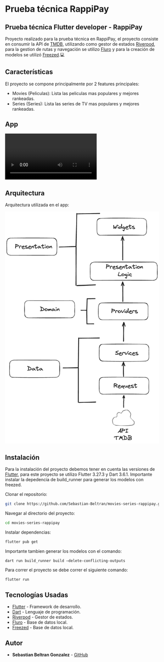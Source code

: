 # Prueba técnica RappiPay
## Prueba técnica Flutter developer - RappiPay

Proyecto realizado para la prueba técnica en RappiPay, el proyecto consiste en consumir la API de [TMDB](https://developers.themoviedb.org/), utilizando como gestor de estados [Riverpod](https://pub.dev/packages/flutter_riverpod), para la gestion de rutas y navegación se utilizo [Fluro](https://pub.dev/packages/fluro) y para la creación de modelos se utilizó [Freezed](https://pub.dev/packages/freezed).💻

## Características
El proyecto se compone principalmente por 2 features principales:
- Movies (Peliculas): Lista las peliculas mas populares y mejores rankeadas.
- Series (Series): Lista las series de TV mas populares y mejores rankeadas.

## App
![Arquitectura](assets/movies-series-app.mov)

## Arquitectura
Arquitectura utilizada en el app:

![Arquitectura](assets/Architecture.png)

## Instalación
Para la instalación del proyecto debemos tener en cuenta las versiones de [Flutter](https://flutter.dev/), para este proyecto se utilizo Flutter 3.27.3 y Dart 3.6.1.
Importante instalar la depedencia de build_runner para generar los modelos con freezed.

Clonar el repositorio:

```sh
git clone https://github.com/Sebastian-Beltran/movies-series-rappipay.git
```

Navegar al directorio del proyecto:

```sh
cd movies-series-rappipay
```

Instalar dependencias:

```sh
flutter pub get
```

Importante tambien generar los modelos con el comando:

```sh
dart run build_runner build —delete-conflicting-outputs
```

Para correr el proyecto se debe correr el siguiente comando:

```sh
flutter run
```

## Tecnologías Usadas
- [Flutter](https://flutter.dev/) - Framework de desarrollo.
- [Dart](https://dart.dev/) - Lenguaje de programación.
- [Riverpod](https://pub.dev/packages/flutter_riverpod) - Gestor de estados.
- [Fluro](https://pub.dev/packages/fluro) - Base de datos local.
- [Freezed](https://pub.dev/packages/freezed) - Base de datos local.

## Autor
- **Sebastian Beltran Gonzalez** - [GitHub](https://github.com/Sebastian-Beltran)
